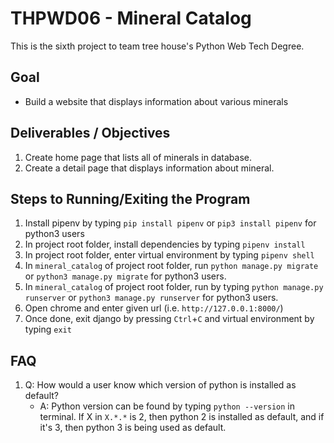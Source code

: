 # THPWD06 - Mineral Catalog

This is the sixth project to team tree house's Python Web Tech Degree.

## Goal
- Build a website that displays information about various minerals

## Deliverables / Objectives
1. Create home page that lists all of minerals in database.
2. Create a detail page that displays information about mineral.

## Steps to Running/Exiting the Program
1. Install pipenv by typing `pip install pipenv` or `pip3 install pipenv` for python3 users
2. In project root folder, install dependencies by typing `pipenv install`
3. In project root folder, enter virtual environment by typing `pipenv shell`
4. In `mineral_catalog` of project root folder, run `python manage.py migrate` or `python3 manage.py migrate` for python3 users.
5. In `mineral_catalog` of project root folder, run  by typing `python manage.py runserver` or `python3 manage.py runserver` for python3 users.
6. Open chrome and enter given url (i.e. `http://127.0.0.1:8000/`)
7. Once done, exit django by pressing `Ctrl`+`C` and virtual environment by typing `exit`

## FAQ
1. Q: How would a user know which version of python is installed as default?
    - A: Python version can be found by typing `python --version` in terminal. If X in `X.*.*` is 2, then python 2 is installed as default, and if it's 3, then python 3 is being used as default.